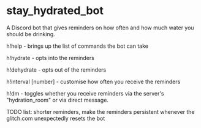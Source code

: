 # stay_hydrated_bot

A Discord bot that gives reminders on how often and how much water you should be drinking.

h!help - brings up the list of commands the bot can take

h!hydrate - opts into the reminders

h!dehydrate - opts out of the reminders

h!interval [number] - customise how often you receive the reminders

h!dm - toggles whether you receive reminders via the server's "hydration_room" or via direct message.

TODO list: shorter reminders, make the reminders persistent whenever the glitch.com unexpectedly resets the bot
